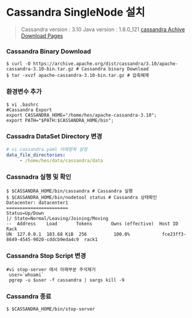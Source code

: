 # Cassandra SingleNode 설치

> Cassandra version : 3.10
> Java version : 1.8.0_121
[cassandra Achive Download Pages](https://archive.apache.org/dist/cassandra/)  

### Cassandra Binary Download
```shell
$ curl -O https://archive.apache.org/dist/cassandra/3.10/apache-cassandra-3.10-bin.tar.gz # Cassandra binary Download
$ tar -xvzf apache-cassandra-3.10-bin.tar.gz # 압축해제
```

###  환경변수 추가
```shell
$ vi .bashrc
#Cassandra Export
export CASSANDRA_HOME="/home/hes/apache-cassandra-3.10";
export PATH="$PATH:$CASSANDRA_HOME/bin";
```

### Cassadra DataSet Directory 변경
```yaml
# vi cassandra.yaml 아래항목 설정
data_file_directories:
     - /home/hes/data/cassandra/data
```

### Cassnadra 실행 및 확인
```shell
$ $CASSANDRA_HOME/bin/cassandra # Cassandra 실행
$ $CASSANDRA_HOME/bin/nodetool status # Cassandra 상태확인
Datacenter: datacenter1
=======================
Status=Up/Down
|/ State=Normal/Leaving/Joining/Moving
--  Address    Load       Tokens       Owns (effective)  Host ID                               Rack
UN  127.0.0.1  103.68 KiB  256          100.0%            fce23ff3-8649-4545-9020-cddcb9eda4c9  rack1
```

### Cassandra Stop Script 변경
```shell
#vi stop-server 에서 아래부분 주석제거
 user=`whoami`
 pgrep -u $user -f cassandra | xargs kill -9
```

### Cassandra 종료
```shell
$ $CASSANDRA_HOME/bin/stop-server
```
